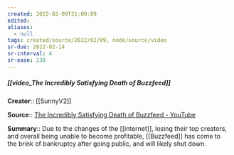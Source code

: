 ```yaml
---
created: 2022-02-09T21:00:09 
edited: 
aliases:
  - null
tags: created/source/2022/02/09, node/source/video
sr-due: 2022-02-14
sr-interval: 4
sr-ease: 230
---
```


##### [[video_The Incredibly Satisfying Death of Buzzfeed]]

**Creator**:: [[SunnyV2]]
 
**Source**:: [The Incredibly Satisfying Death of Buzzfeed - YouTube](https://www.youtube.com/watch?v=ik6FvS1kVCc)

**Summary**:: Due to the changes of the [[internet]], losing their top creators, and overall being unable to become profitable, [[Buzzfeed]] has come to the brink of bankruptcy after going public, and will likely shut down.
